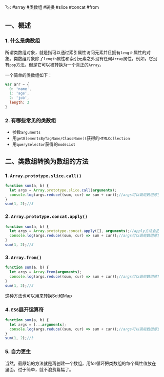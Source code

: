 🏷: #array #类数组 #转换 #slice #concat #from


## 一、概述

### 1. 什么是类数组

所谓类数组对象，就是指可以通过索引属性访问元素并且拥有`length`属性的对象。类数组对象除了`length`属性和索引元素之外没有任何`Array`属性，例如，它没有`pop`方法。但是它可以被转换为一个真正的`Array`。

一个简单的类数组如下：

```javascript
var arr = {
  0: 'name',
  1: 'age',
  2: 'job',
  length: 3
}
```

### 2. 有哪些常见的类数组

- 参数`arguments`
- 用`getElementsByTagName/ClassName()`获得的`HTMLCollection`
- 用`querySelector`获得的`nodeList`

## 二、类数组转换为数组的方法

### 1. `Array.prototype.slice.call()`

```javascript
function sum(a, b) {
  let args = Array.prototype.slice.call(arguments);
  console.log(args.reduce((sum, cur) => sum + cur));//args可以调用数组原生的方法啦
}
sum(1, 2);//3
```

### 2. `Array.prototype.concat.apply()`

```javascript
function sum(a, b) {
  let args = Array.prototype.concat.apply([], arguments);//apply方法会把第二个参数展开
  console.log(args.reduce((sum, cur) => sum + cur));//args可以调用数组原生的方法啦
}
sum(1, 2);//3
```

### 3. `Array.from()`

```javascript
function sum(a, b) {
  let args = Array.from(arguments);
  console.log(args.reduce((sum, cur) => sum + cur));//args可以调用数组原生的方法啦
}
sum(1, 2);//3
```

这种方法也可以用来转换Set和Map

### 4. `ES6`展开运算符

```javascript
function sum(a, b) {
  let args = [...arguments];
  console.log(args.reduce((sum, cur) => sum + cur));//args可以调用数组原生的方法啦
}
sum(1, 2);//3
```

### 5. 自力更生

当然，最原始的方法就是再创建一个数组，用for循环把类数组的每个属性值放在里面，过于简单，就不浪费篇幅了。


